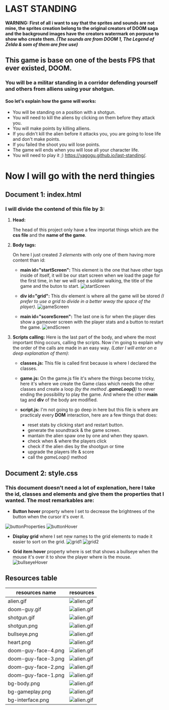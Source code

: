 # LAST STANDING

**WARNING: First of all i want to say that the sprites and sounds are not mine, the sprites creation belong to the original creators of DOOM saga and the background images have the creators watermark on porpuse to show who create them. *(The sounds are from DOOM 1, The Legend of Zelda & som of them are free use)***

## This game is base on one of the bests FPS that ever existed, DOOM.

### You will be a militar standing in a corridor defending yourself and others from alliens using your shotgun.

#### Soo let's explain how the game will works:

* You will be standing on a position with a shotgun.
* You will need to kill the aliens by clicking on them before they attack you.
* You will make points by killing alliens.
* If you didn't kill the alien before it attacks you, you are going to lose life and don't make points.
* If you failed the shoot you will lose points.
* The game will ends when you will lose all your character life.
* You will need to play it ;) https://yagogu.github.io/last-standing/.

# Now I will go with the nerd thingies

## Document 1: index.html
### I will divide the contend of this file by 3:
1. **Head:**
    
    The head of this project only have a few importat things which are the **css file** and the **name of the game**.

2. **Body tags:**

    On here I just created *3 elements* with only one of them having more content than id:
    * **main id="startScreen":** This element is the one that have other tags inside of itself, it will be our start screen when we load the page for the first time, in her we will see a soldier walking, the title of the game and the buton to start.
    ![startScreen](./src-readme/startScreen.gif)

    * **div id="grid":** This div element is where all the game will be stored *(I prefer to use a grid to divide in a better wway the space of the player)*.
    ![gameScreen](./src-readme/gameScreen.gif)

    * **main id="scoreScreen":** The last one is for when the player dies show a gameover screen with the player stats and a button to restart the game.
    ![endScreen](./src-readme/endScreen.png)

3. **Scripts calling:** Here is the last part of the body, and where the most important thing occurs, calling the scripts. Now i'm going to explain why the order of the calls are made in an easy way. *(Later I will enter on a deep explanation of them)*: 

    * **classes.js:** This file is called first because is where I declared the classes.

    * **game.js:** On the game.js file it's where the things become tricky, here it's where we create the Game class which needs the other classes and create a loop *(by the method **.gameLoop()**)* to never ending the possibility to play the game. And where the other **main** tag and **div** of the body are modified.

    * **script.js:** I'm not going to go deep in here but this file is where are practicaly every **DOM** interaction, here are a few things that does:
        * reset stats by clicking start and restart button.
        * generate the soundtrack & the game screen.
        * mantain the alien spaw one by one and when they spawn.
        * check when & where the players click
        * check if the alien dies by the shootgun or time
        * upgrade the players life & score
        * call the *gameLoop()* method

## Document 2: style.css
### This document doesn't need a lot of explenation, here I take the id, classes and elements and give them the properties that I wanted. The most remarkables are:

* **Button hover** property where I set to decrease the brightnees of the button when the cursor it's over it.

![buttonProperties](./src-readme/buttonProperties.png)
![buttonHover](./src-readme/buttonHover.png)

* **Display grid** where I set new names to the grid elements to made it easier to sort on the grid.
![grid1](./src-readme/grid1.png)
![grid2](./src-readme/grid2.png)

* **Grid item hover** property where is set that shows a bullseye when the mouse it's over it to show the player where is the mouse.
![bullseyeHover](./src-readme/bullseyeHover.png)

## Resources table
| resources name      | resources                               |
|---------------------|-----------------------------------------|
| alien.gif           | ![alien.gif](./src/alien.gif)           |
| doom-guy.gif        | ![alien.gif](./src/doom-guy.gif)        |
| shotgun.gif         | ![alien.gif](./src/shotgun.gif)         |
| shotgun.png         | ![alien.gif](./src/shotgun.png)         |
| bullseye.png        | ![alien.gif](./src/bullseye.png)        |
| heart.png           | ![alien.gif](./src/heart.png)           |
| doom-guy-face-4.png | ![alien.gif](./src/doom-guy-face-4.png) |
| doom-guy-face-3.png | ![alien.gif](./src/doom-guy-face-3.png) |
| doom-guy-face-2.png | ![alien.gif](./src/doom-guy-face-2.png) |
| doom-guy-face-1.png | ![alien.gif](./src/doom-guy-face-1.png) |
| bg-body.png         | ![alien.gif](./src/bg-body.png)         |
| bg-gameplay.png     | ![alien.gif](./src/bg-gameplay.png)     |
| bg-interface.png    | ![alien.gif](./src/bg-interface.png)    |